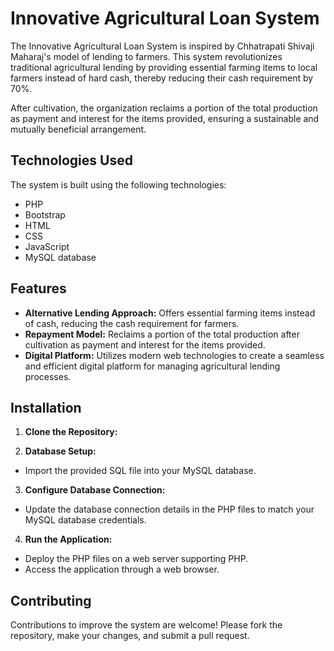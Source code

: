 # Innovative Agricultural Loan System

The Innovative Agricultural Loan System is inspired by Chhatrapati Shivaji Maharaj's model of lending to farmers. This system revolutionizes traditional agricultural lending by providing essential farming items to local farmers instead of hard cash, thereby reducing their cash requirement by 70%. 

After cultivation, the organization reclaims a portion of the total production as payment and interest for the items provided, ensuring a sustainable and mutually beneficial arrangement.

## Technologies Used

The system is built using the following technologies:

- PHP
- Bootstrap
- HTML
- CSS
- JavaScript
- MySQL database

## Features

- **Alternative Lending Approach:** Offers essential farming items instead of cash, reducing the cash requirement for farmers.
- **Repayment Model:** Reclaims a portion of the total production after cultivation as payment and interest for the items provided.
- **Digital Platform:** Utilizes modern web technologies to create a seamless and efficient digital platform for managing agricultural lending processes.

## Installation

1. **Clone the Repository:**

2. **Database Setup:**
- Import the provided SQL file into your MySQL database.

3. **Configure Database Connection:**
- Update the database connection details in the PHP files to match your MySQL database credentials.

4. **Run the Application:**
- Deploy the PHP files on a web server supporting PHP.
- Access the application through a web browser.

## Contributing

Contributions to improve the system are welcome! Please fork the repository, make your changes, and submit a pull request.

